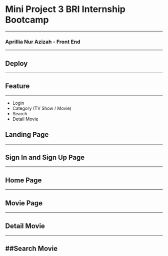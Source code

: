 # Mini Project 3 BRI Internship Bootcamp 
---
### Aprillia Nur Azizah - Front End 
---
## Deploy
---

## Feature
---
- Login
- Category (TV Show / Movie)
- Search 
- Detail Movie 

## Landing Page 
---

## Sign In and Sign Up Page 
---

## Home Page 
---

## Movie Page
---

## Detail Movie 
---

##Search Movie 
---



